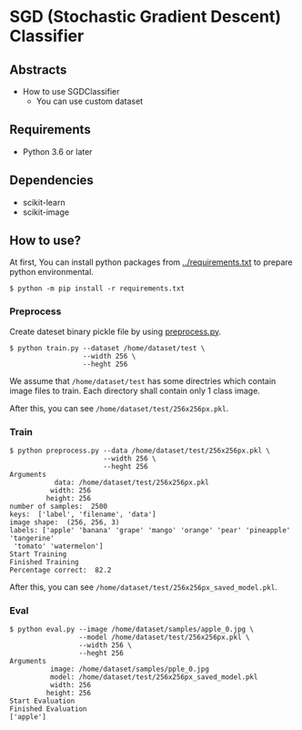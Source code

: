 # SGD (Stochastic Gradient Descent) Classifier

## Abstracts

* How to use SGDClassifier
  * You can use custom dataset

## Requirements

* Python 3.6 or later

## Dependencies

* scikit-learn
* scikit-image

## How to use?

At first, You can install python packages from [../requirements.txt](../requirements.txt) to prepare python environmental.

````shell
$ python -m pip install -r requirements.txt
````

### Preprocess

Create dateset binary pickle file by using [preprocess.py](./preprocess.py).

````shell
$ python train.py --dataset /home/dataset/test \
                  --width 256 \
                  --heght 256
````

We assume that `/home/dataset/test` has some directries which contain image files to train.
Each directory shall contain only 1 class image.

After this, you can see `/home/dataset/test/256x256px.pkl`.

### Train

````shell
$ python preprocess.py --data /home/dataset/test/256x256px.pkl \
                       --width 256 \
                       --heght 256
Arguments
           data: /home/dataset/test/256x256px.pkl
          width: 256
         height: 256
number of samples:  2500
keys:  ['label', 'filename', 'data']
image shape:  (256, 256, 3)
labels: ['apple' 'banana' 'grape' 'mango' 'orange' 'pear' 'pineapple' 'tangerine'
 'tomato' 'watermelon']
Start Training
Finished Training
Percentage correct:  82.2
````

After this, you can see `/home/dataset/test/256x256px_saved_model.pkl`.

### Eval

````shell
$ python eval.py --image /home/dataset/samples/apple_0.jpg \
                 --model /home/dataset/test/256x256px.pkl \
                 --width 256 \
                 --heght 256
Arguments
          image: /home/dataset/samples/pple_0.jpg
          model: /home/dataset/test/256x256px_saved_model.pkl
          width: 256
         height: 256
Start Evaluation
Finished Evaluation
['apple']
````